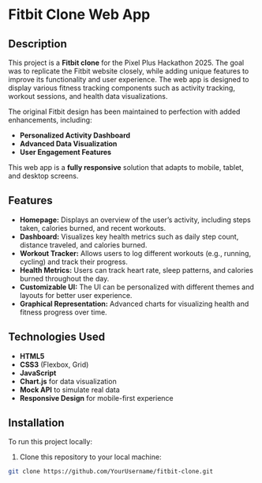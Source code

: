 # Fitbit Clone Web App

## Description
This project is a **Fitbit clone** for the Pixel Plus Hackathon 2025. The goal was to replicate the Fitbit website closely, while adding unique features to improve its functionality and user experience. The web app is designed to display various fitness tracking components such as activity tracking, workout sessions, and health data visualizations.

The original Fitbit design has been maintained to perfection with added enhancements, including:
- **Personalized Activity Dashboard**
- **Advanced Data Visualization**
- **User Engagement Features**

This web app is a **fully responsive** solution that adapts to mobile, tablet, and desktop screens.

## Features
- **Homepage:** Displays an overview of the user’s activity, including steps taken, calories burned, and recent workouts.
- **Dashboard:** Visualizes key health metrics such as daily step count, distance traveled, and calories burned.
- **Workout Tracker:** Allows users to log different workouts (e.g., running, cycling) and track their progress.
- **Health Metrics:** Users can track heart rate, sleep patterns, and calories burned throughout the day.
- **Customizable UI:** The UI can be personalized with different themes and layouts for better user experience.
- **Graphical Representation:** Advanced charts for visualizing health and fitness progress over time.

## Technologies Used
- **HTML5**
- **CSS3** (Flexbox, Grid)
- **JavaScript**
- **Chart.js** for data visualization
- **Mock API** to simulate real data
- **Responsive Design** for mobile-first experience

## Installation

To run this project locally:

1. Clone this repository to your local machine:

```bash
git clone https://github.com/YourUsername/fitbit-clone.git

